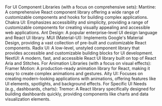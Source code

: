For UI Component Libraries (with a focus on comprehensive sets):
Mantine: A comprehensive React component library offering a wide range of customizable components and hooks for building complex applications.
Chakra UI: Emphasizes accessibility and simplicity, providing a range of customizable components for creating visually appealing and accessible web applications.
Ant Design: A popular enterprise-level UI design language and React UI library.
MUI (Material-UI): Implements Google's Material Design, providing a vast collection of pre-built and customizable React components.
Radix UI: A low-level, unstyled component library that provides accessible and customizable building blocks for UI development.
NextUI: A modern, fast, and accessible React UI library built on top of React Aria and Stitches.
For Animation Libraries (with a focus on visual effects):
Framer Motion: A production-ready animation library for React, making it easy to create complex animations and gestures.
Aity UI: Focuses on creating modern-looking applications with animations, offering features like UI elements, spotlights, and background effects.
For Specific UI Needs (e.g., dashboards, charts):
Tremor: A React library specifically designed for building dashboards quickly, providing components like charts and data visualization elements.
